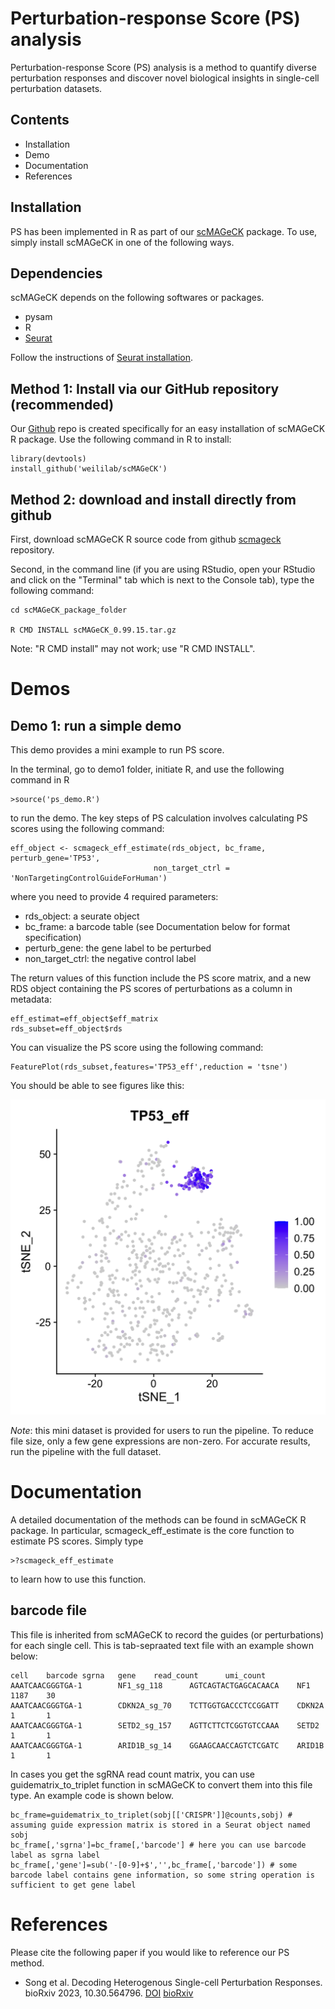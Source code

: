 # Perturbation-response Score (PS) analysis
Perturbation-response Score (PS) analysis is a method to quantify diverse perturbation responses and discover novel biological insights in single-cell perturbation datasets.

## Contents
* Installation
* Demo
* Documentation
* References

## Installation

PS has been implemented in R as part of our [scMAGeCK](https://bitbucket.org/weililab/scmageck/src/master/) package. To use, simply install scMAGeCK in one of the following ways.

## Dependencies 

scMAGeCK depends on the following softwares or packages.

* pysam
* R 
* [Seurat](https://satijalab.org/seurat/)

Follow the instructions of [Seurat installation](https://satijalab.org/seurat/install.html).


## Method 1: Install via our GitHub repository (recommended)

Our [Github](https://github.com/weililab/scMAGeCK) repo is created specifically for an easy installation of scMAGeCK R package. Use the following command in R to install:

    library(devtools)
    install_github('weililab/scMAGeCK')
    
## Method 2: download and install directly from github

First, download scMAGeCK R source code from github [scmageck](https://github.com/weililab/scMAGeCK) repository.

Second, in the command line (if you are using RStudio, open your RStudio and click on the "Terminal" tab which is next to the Console tab), type the following command:

    cd scMAGeCK_package_folder
    
    R CMD INSTALL scMAGeCK_0.99.15.tar.gz

Note: "R CMD install" may not work; use "R CMD INSTALL".


# Demos

## Demo 1: run a simple demo

This demo provides a mini example to run PS score. 


In the terminal, go to demo1 folder, initiate R, and use the following command in R 

    >source('ps_demo.R') 

to run the demo. The key steps of PS calculation involves calculating PS scores using the following command:

    eff_object <- scmageck_eff_estimate(rds_object, bc_frame, perturb_gene='TP53', 
                                    non_target_ctrl = 'NonTargetingControlGuideForHuman')

where you need to provide 4 required parameters:

* rds_object: a seurate object
* bc_frame: a barcode table (see Documentation below for format specification)
* perturb_gene: the gene label to be perturbed
* non_target_ctrl: the negative control label

The return values of this function include the PS score matrix, and a new RDS object containing the PS scores of perturbations as a column in metadata:

    eff_estimat=eff_object$eff_matrix
    rds_subset=eff_object$rds

You can visualize the PS score using the following command:

    FeaturePlot(rds_subset,features='TP53_eff',reduction = 'tsne')


You should be able to see figures like this:

![PS score visualization](demo/demo1/TP53_eff.png)

*Note*: this mini dataset is provided for users to run the pipeline. 
To reduce file size, only a few gene expressions are non-zero. For accurate results, run the pipeline with the full dataset. 

# Documentation

A detailed documentation of the methods can be found in scMAGeCK R package. 
In particular, scmageck_eff_estimate is the core function to estimate PS scores. Simply type

    >?scmageck_eff_estimate 

to learn how to use this function.

## barcode file

This file is inherited from scMAGeCK to record the guides (or perturbations) for each single cell. This is tab-sepraated text file with an example shown below:

    cell    barcode sgrna   gene    read_count      umi_count
    AAATCAACGGGTGA-1        NF1_sg_118      AGTCAGTACTGAGCACAACA    NF1     1187    30
    AAATCAACGGGTGA-1        CDKN2A_sg_70    TCTTGGTGACCCTCCGGATT    CDKN2A  1       1
    AAATCAACGGGTGA-1        SETD2_sg_157    AGTTCTTCTCGGTGTCCAAA    SETD2   1       1
    AAATCAACGGGTGA-1        ARID1B_sg_14    GGAAGCAACCAGTCTCGATC    ARID1B  1       1

In cases you get the sgRNA read count matrix, you can use guidematrix_to_triplet function in scMAGeCK to convert them into this file type. An example code is shown below. 

    bc_frame=guidematrix_to_triplet(sobj[['CRISPR']]@counts,sobj) # assuming guide expression matrix is stored in a Seurat object named sobj
    bc_frame[,'sgrna']=bc_frame[,'barcode'] # here you can use barcode label as sgrna label
    bc_frame[,'gene']=sub('-[0-9]+$','',bc_frame[,'barcode']) # some barcode label contains gene information, so some string operation is sufficient to get gene label

# References

Please cite the following paper if you would like to reference our PS method.

* Song et al. Decoding Heterogenous Single-cell Perturbation Responses. bioRxiv 2023, 10.30.564796. [DOI](https://doi.org/10.1101/2023.10.30.564796) [bioRxiv](https://www.biorxiv.org/content/10.1101/2023.10.30.564796v1)

